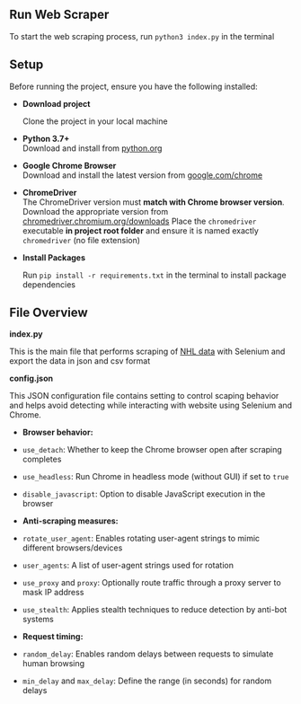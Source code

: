 
## Run Web Scraper

To start the web scraping process, run `python3 index.py` in the terminal

## Setup

Before running the project, ensure you have the following installed:
 
- **Download project**

  Clone the project in your local machine
   
- **Python 3.7+**  
  Download and install from [python.org](https://www.python.org/downloads/)

- **Google Chrome Browser**  
  Download and install the latest version from [google.com/chrome](https://www.google.com/chrome/)

- **ChromeDriver**  
  The ChromeDriver version must **match with Chrome browser version**.
  Download the appropriate version from [chromedriver.chromium.org/downloads](https://chromedriver.chromium.org/downloads)
  Place the `chromedriver` executable **in project root folder** and ensure it is named exactly `chromedriver` (no file extension)

- **Install Packages**

  Run `pip install -r requirements.txt` in the terminal to install package dependencies
  
## File Overview
**index.py**

This is the main file that performs scraping of [NHL data](https://www.scrapethissite.com/pages/forms/) with Selenium and export the data in json and csv format

**config.json**

This JSON configuration file contains setting to control scaping behavior and helps avoid detecting while interacting with website using Selenium and Chrome.

- **Browser behavior:**  
- `use_detach`: Whether to keep the Chrome browser open after scraping completes  
- `use_headless`: Run Chrome in headless mode (without GUI) if set to `true` 
- `disable_javascript`: Option to disable JavaScript execution in the browser

- **Anti-scraping measures:**  
- `rotate_user_agent`: Enables rotating user-agent strings to mimic different browsers/devices
- `user_agents`: A list of user-agent strings used for rotation  
- `use_proxy` and `proxy`: Optionally route traffic through a proxy server to mask IP address 
- `use_stealth`: Applies stealth techniques to reduce detection by anti-bot systems

- **Request timing:**  
- `random_delay`: Enables random delays between requests to simulate human browsing
- `min_delay` and `max_delay`: Define the range (in seconds) for random delays
